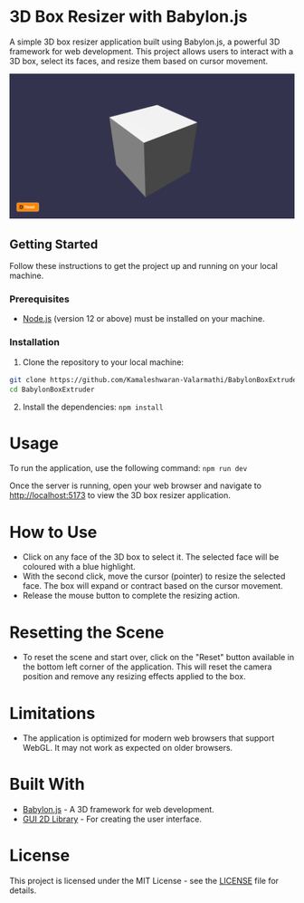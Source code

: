 # 3D Box Resizer with Babylon.js

A simple 3D box resizer application built using Babylon.js, a powerful 3D framework for web development. This project allows users to interact with a 3D box, select its faces, and resize them based on cursor movement.

![3D Box Resizer](assets/screenshot.png)

## Getting Started

Follow these instructions to get the project up and running on your local machine.

### Prerequisites

- [Node.js](https://nodejs.org) (version 12 or above) must be installed on your machine.

### Installation

1. Clone the repository to your local machine:

```bash
git clone https://github.com/Kamaleshwaran-Valarmathi/BabylonBoxExtruder.git
cd BabylonBoxExtruder
```

2.  Install the dependencies:
```npm install```

# Usage
To run the application, use the following command:
```npm run dev```

Once the server is running, open your web browser and navigate to [http://localhost:5173](http://localhost:5173/) to view the 3D box resizer application.

# How to Use
- Click on any face of the 3D box to select it. The selected face will be coloured with a blue highlight.
- With the second click, move the cursor (pointer) to resize the selected face. The box will expand or contract based on the cursor movement.
- Release the mouse button to complete the resizing action.

# Resetting the Scene
- To reset the scene and start over, click on the "Reset" button available in the bottom left corner of the application. This will reset the camera position and remove any resizing effects applied to the box.

# Limitations
- The application is optimized for modern web browsers that support WebGL. It may not work as expected on older browsers.

# Built With
- [Babylon.js](https://www.babylonjs.com/) - A 3D framework for web development.
- [GUI 2D Library](https://doc.babylonjs.com/how_to/gui) - For creating the user interface.

# License
This project is licensed under the MIT License - see the [LICENSE](LICENSE) file for details.
